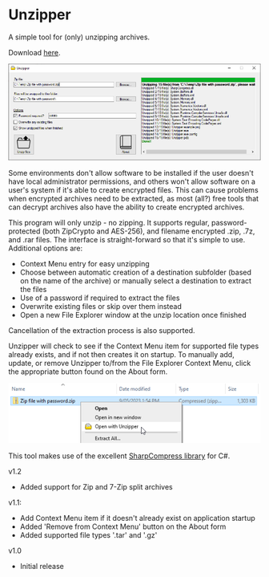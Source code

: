 # Unzipper
A simple tool for (only) unzipping archives.

Download [here](https://github.com/jeffhigginsgithub/Unzipper/blob/main/Unzipper.zip).

![alt text](https://github.com/jeffhigginsgithub/Unzipper/blob/main/Unzipper.png)

Some environments don't allow software to be installed if the user doesn't have local administrator permissions, and others won't allow software on a user's system if it's able to create encrypted files. This can cause problems when encrypted archives need to be extracted, as most (all?) free tools that can decrypt archives also have the ability to create encrypted archives.

This program will only unzip - no zipping. It supports regular, password-protected (both ZipCrypto and AES-256), and filename encrypted .zip, .7z, and .rar files. The interface is straight-forward so that it's simple to use. Additional options are:

* Context Menu entry for easy unzipping
* Choose between automatic creation of a destination subfolder (based on the name of the archive) or manually select a destination to extract the files
* Use of a password if required to extract the files
* Overwrite existing files or skip over them instead
* Open a new File Explorer window at the unzip location once finished

Cancellation of the extraction process is also supported.

Unzipper will check to see if the Context Menu item for supported file types already exists, and if not then creates it on startup. To manually add, update, or remove Unzipper to/from the File Explorer Context Menu, click the appropriate button found on the About form.

![alt text](https://github.com/jeffhigginsgithub/Unzipper/blob/main/UnzipperCM.png)

This tool makes use of the excellent [SharpCompress library](https://github.com/adamhathcock/sharpcompress) for C#.


v1.2
* Added support for Zip and 7-Zip split archives

v1.1:
* Add Context Menu item if it doesn't already exist on application startup 
* Added 'Remove from Context Menu' button on the About form
* Added supported file types '.tar' and '.gz'

v1.0
* Initial release
